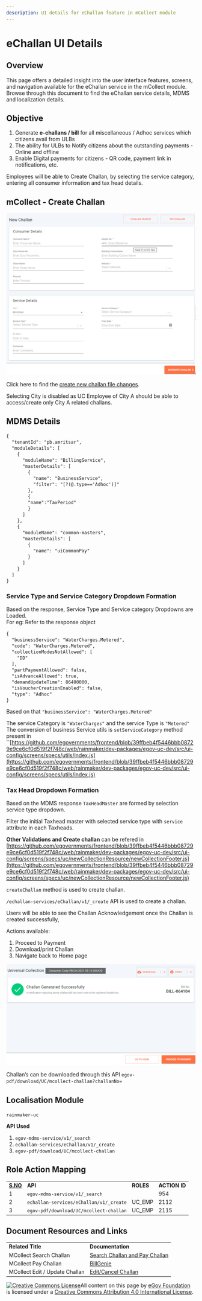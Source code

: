 ```yaml
---
description: UI details for eChallan feature in mCollect module
---
```


# eChallan UI Details

## Overview

This page offers a detailed insight into the user interface features, screens, and navigation available for the eChallan service in the mCollect module. Browse through this document to find the eChallan service details, MDMS and localization details.

## Objective

1. Generate **e-challans / bill** for all miscellaneous / Adhoc services which citizens avail from ULBs
2. The ability for ULBs to Notify citizens about the outstanding payments - Online and offline
3. Enable Digital payments for citizens - QR code, payment link in notifications, etc.

Employees will be able to Create Challan, by selecting the service category, entering all consumer information and tax head details.

## **mCollect - Create Challan**

![](../../../../.gitbook/assets/image-20210514-092513.png)

Click here to find the [create new challan file changes](https://github.com/egovernments/frontend/blob/39ffbeb4f5446bbb08729e9ce6cf0d519f2f748c/web/rainmaker/dev-packages/egov-uc-dev/src/ui-config/screens/specs/uc/newCollection.js).

Selecting City is disabled as UC Employee of City A should be able to access/create only City A related challans.

## **MDMS Details**

```
{
  "tenantId": "pb.amritsar",
  "moduleDetails": [
    {
      "moduleName": "BillingService",
      "masterDetails": [
        {
          "name": "BusinessService",
          "filter": "[?(@.type=='Adhoc')]"
        },
        {
        "name":"TaxPeriod"
        }
      ]
    },
    {
      "moduleName": "common-masters",
      "masterDetails": [
        {
          "name": "uiCommonPay"
        }
      ]
    }
  ]
}
```

### **Service Type and Service Category Dropdown Formation**

Based on the response, Service Type and Service category Dropdowns are Loaded.\
For eg: Refer to the response object

```
{
  "businessService": "WaterCharges.Metered",
  "code": "WaterCharges.Metered",
  "collectionModesNotAllowed": [
    "DD"
  ],
  "partPaymentAllowed": false,
  "isAdvanceAllowed": true,
  "demandUpdateTime": 86400000,
  "isVoucherCreationEnabled": false,
  "type": "Adhoc"
}
```

Based on that `"businessService": "WaterCharges.Metered"`

The service Category is `"WaterCharges"` and the service Type is `"Metered"`\
The conversion of business Service utils is `setServiceCategory` method present in \`\`[https://github.com/egovernments/frontend/blob/39ffbeb4f5446bbb08729e9ce6cf0d519f2f748c/web/rainmaker/dev-packages/egov-uc-dev/src/ui-config/screens/specs/utils/index.js](https://github.com/egovernments/frontend/blob/39ffbeb4f5446bbb08729e9ce6cf0d519f2f748c/web/rainmaker/dev-packages/egov-uc-dev/src/ui-config/screens/specs/utils/index.js)

### **Tax Head Dropdown Formation**

Based on the MDMS response `TaxHeadMaster` are formed by selection service type dropdown.

Filter the initial Taxhead master with selected service type with `service` attribute in each Taxheads.

**Other Validations and Create challan** can be refered in [https://github.com/egovernments/frontend/blob/39ffbeb4f5446bbb08729e9ce6cf0d519f2f748c/web/rainmaker/dev-packages/egov-uc-dev/src/ui-config/screens/specs/uc/newCollectionResource/newCollectionFooter.js](https://github.com/egovernments/frontend/blob/39ffbeb4f5446bbb08729e9ce6cf0d519f2f748c/web/rainmaker/dev-packages/egov-uc-dev/src/ui-config/screens/specs/uc/newCollectionResource/newCollectionFooter.js)

`createChallan` method is used to create challan.

`/echallan-services/eChallan/v1/_create` API is used to create a challan.

Users will be able to see the Challan Acknowledgement once the Challan is created successfully,

Actions available:

1. Proceed to Payment
2. Download/print Challan
3. Navigate back to Home page

![](../../../../.gitbook/assets/image-20210514-100011.png)

Challan’s can be downloaded through this API `egov-pdf/download/UC/mcollect-challan?challanNo=`

## **Localisation Module**

`rainmaker-uc`

**API Used**

1. `egov-mdms-service/v1/_search`
2. `echallan-services/eChallan/v1/_create`
3. `egov-pdf/download/UC/mcollect-challan`

## **Role Action Mapping**

|                          |                                         |           |               |
| ------------------------ | --------------------------------------- | --------- | ------------- |
| [**S.NO**](http://s.no/) | **API**                                 | **ROLES** | **ACTION ID** |
| 1                        | `egov-mdms-service/v1/_search`          |           | 954           |
| 2                        | `echallan-services/eChallan/v1/_create` | UC\_EMP   | 2112          |
| 3                        | `egov-pdf/download/UC/mcollect-challan` | UC\_EMP   | 2115          |

## **Document Resources and Links**

|                                |                                                                                            |
| ------------------------------ | ------------------------------------------------------------------------------------------ |
| **Related Title**              | **Documentation**                                                                          |
| MCollect Search Challan        | [Search Challan and Pay Challan](search-and-pay-challan.md)                                |
| MCollect Pay Challan           | [BillGenie](https://digit-discuss.atlassian.net/wiki/spaces/EGR/pages/436502610/BillGenie) |
| MCollect Edit / Update Challan | [Edit/Cancel Challan](edit-cancel-challan.md)                                              |

[![Creative Commons License](https://i.creativecommons.org/l/by/4.0/80x15.png)​](http://creativecommons.org/licenses/by/4.0/)All content on this page by [eGov Foundation](https://egov.org.in/) is licensed under a [Creative Commons Attribution 4.0 International License](http://creativecommons.org/licenses/by/4.0/).

